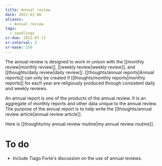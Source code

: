 ```yaml
---
title: Annual review
date: 2021-01-06
aliases:
  - Annual review
tags:
  - seedlings
sr-due: 2022-07-11
sr-interval: 3
sr-ease: 250
---
```

The annual review is designed to work in unison with the [[monthly review|monthly review]], [[weekly review|weekly review]], and [[thoughts/daily review|daily review]]. [[thoughts/annual reports|Annual reports]] can only be created if [[thoughts/monthly reports|monthly reports]] for each year are religiously produced through consistent daily and weekly reviews.

An annual report is one of the products of the annual review. It is an aggregate of monthly reports and other data unique to the annual review. The purpose of the annual report is to help write the [[thoughts/annual review article|annual review article]].

Here is [[thoughts/my annual review routine|my annual review routine]].

# To do

- Include Tiago Forte's discussion on the use of annual reviews.